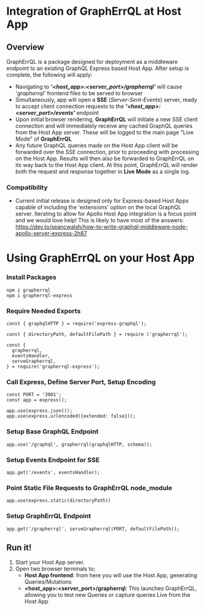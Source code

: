 # **Integration of GraphErrQL at Host App**

## **Overview**

GraphErrQL is a package designed for deployment as a middleware endpoint to an existing GraphQL Express based Host App. After setup is complete, the following will apply:

- Navigating to **_'\<host_app>:\<server_port>/grapherrql'_** will cause '_grapherrql_' frontend files to be served to browser
- Simultaneously, app will open a **SSE** (_Server-Sent-Events_) server, ready to accept client connection requests to the **_'\<host_app>:\<server_port>/events'_** endpoint
- Upon initial browser rendering, **GraphErrQL** will initiate a new SSE client connection and will immediately receive any cached GraphQL queries from the Host App server. These will be logged to the main page "Live Mode" of **GraphErrQL**
- Any future GraphQL queries made on the Host App client will be forwarded over the SSE connection, prior to proceeding with processing on the Host App. Results will then also be forwarded to GraphErrQL on its way back to the Host App client. At this point, GraphErrQL will render both the request and response together in **Live Mode** as a single log.

### Compatibility

- Current initial release is designed only for Express-based Host Apps capable of including the 'extensions' option on the local GraphQL server. Iterating to allow for Apollo Host App integration is a focus point and we would love help! This is likely to have most of the answers: https://dev.to/seancwalsh/how-to-write-graphql-middleware-node-apollo-server-express-2h87



# Using GraphErrQL on your Host App

### Install Packages

```
npm i grapherrql
npm i grapherrql-express
```

### Require Needed Exports

```
const { graphqlHTTP } = require('express-graphql');

const { directoryPath, defaultFilePath } = require ('grapherrql');

const {
  grapherrql,
  eventsHandler,
  serveGrapherrql,
} = require('grapherrql-express');
```

### Call Express, Define Server Port, Setup Encoding

```
const PORT = '3001';
const app = express();

app.use(express.json());
app.use(express.urlencoded({extended: false}));
```

### Setup Base GraphQL Endpoint

```
app.use('/graphql', grapherrql(graphqlHTTP, schema));
```

### Setup Events Endpoint for SSE

```
app.get('/events', eventsHandler);
```

### Point Static File Requests to GraphErrQL node_module

```
app.use(express.static(directoryPath))
```

### Setup GraphErrQL Endpoint

```
app.get('/grapherrql', serveGrapherrql(PORT, defaultFilePath));
```

## Run it!

1. Start your Host App server.
2. Open two browser terminals to;
   - **Host App frontend**: from here you will use the Host App, generating Queries/Mutations
   - **<host_app>:<server_port>/grapherrql**: This launches GraphErrQL, allowing you to test new Queries or capture queries Live from the Host App
